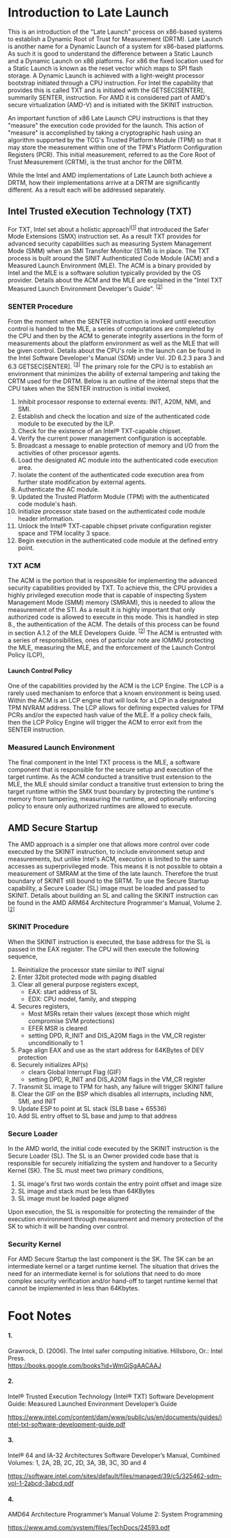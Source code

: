 Introduction to Late Launch
===========================

This is an introduction of the "Late Launch" process on x86-based systems to
establish a Dynamic Root of Trust for Measurement (DRTM). Late Launch is
another name for a Dynamic Launch of a system for x86-based platforms. As such
it is good to understand the difference between a Static Launch and a Dynamic
Launch on x86 platforms.  For x86 the fixed location used for a Static Launch
is known as the reset vector which maps to SPI flash storage. A Dynamic Launch
is achieved with a light-weight processor bootstrap initiated through a CPU
instruction. For Intel the capability that provides this is called TXT and is
initiated with the GETSEC[SENTER], summarily SENTER, instruction. For AMD it is considered part
of AMD's secure virtualization (AMD-V) and is initiated with the SKINIT
instruction.

An important function of x86 Late Launch CPU instructions is that they
"measure" the execution code provided for the launch. This action of "measure"
is accomplished by taking a cryptographic hash using an algorithm supported by
the TCG's Trusted Platform Module (TPM) so that it may store the measurement
within one of the TPM's Platform Configuration Registers (PCR). This initial
measurement, referred to as the Core Root of Trust Measurement (CRTM), is the
trust anchor for the DRTM. 

While the Intel and AMD implementations of Late Launch both achieve a DRTM,
how their implementations arrive at a DRTM are significantly different. As a
result each will be addressed separately.

## Intel Trusted eXecution Technology (TXT)
 
For TXT, Intel set about a holistic approach<sup>i\[[1](#1)\]</sup> that
introduced the Safer Mode Extensions (SMX) instruction set. As a result TXT
provides for advanced security capabilities such as measuring System Management
Mode (SMM) when an SMI Transfer Monitor (STM) is in place. The TXT process is
built around the SINIT Authenticated Code Module (ACM) and a Measured Launch
Environment (MLE). The ACM is a binary provided by Intel and the MLE is a
software solution typically provided by the OS provider. Details about the ACM
and the MLE are explained in the "Intel TXT Measured Launch Environment
Developer's Guide". <sup>\[[2](#2)\]</sup>

### SENTER Procedure

From the moment when the SENTER instruction is invoked until execution control
is handed to the MLE, a series of computations are completed by the CPU and
then by the ACM to generate integrity assertions in the form of measurements
about the platform environment as well as the MLE that will be given control.
Details about the CPU's role in the launch can be found in the Intel Software
Developer's Manual (SDM) under Vol. 2D 6.2.3 para 3 and 6.3 GETSEC[SENTER].
<sup>\[[3](#3)\]</sup> The primary role for the CPU is to establish an
environment that minimizes the ability of external tampering and taking the
CRTM used for the DRTM. Below is an outline of the internal steps that the CPU
takes when the SENTER instruction is initial invoked,

1. Inhibit processor response to external events: INIT, A20M, NMI, and SMI.
2. Establish and check the location and size of the authenticated code module to be executed by the ILP.
3. Check for the existence of an Intel® TXT-capable chipset.
4. Verify the current power management configuration is acceptable.
5. Broadcast a message to enable protection of memory and I/O from the activities of other processor agents.
6. Load the designated AC module into the authenticated code execution area.
7. Isolate the content of the authenticated code execution area from further state modification by external agents.
8. Authenticate the AC module.
9. Updated the Trusted Platform Module (TPM) with the authenticated code module's hash.
10. Initialize processor state based on the authenticated code module header information.
11. Unlock the Intel® TXT-capable chipset private configuration register space and TPM locality 3 space.
12. Begin execution in the authenticated code module at the defined entry point.

### TXT ACM 

The ACM is the portion that is responsible for implementing the advanced
security capabilities provided by TXT. To achieve this, the CPU provides a
highly privileged execution mode that is capable of inspecting System
Management Mode (SMM) memory (SMRAM), this is needed to allow the measurement
of the STI. As a result it is highly important that only authorized code is allowed
to execute in this mode. This is handled in step 8., the authentication of
the ACM. The details of this process can be found in section A.1.2 of the MLE
Developers Guide. <sup>\[[2](#2)\]</sup> The ACM is entrusted with a series of responsibilities,
ones of particular note are IOMMU protecting the MLE,
measuring the MLE, and the enforcement of the Launch Control Policy (LCP), 
 
#### Launch Control Policy

One of the capabilities provided by the ACM is the LCP Engine. The LCP is a
rarely used mechanism to enforce that a known environment is being used. Within
the ACM is an LCP engine that will look for a LCP in a designated TPM NVRAM
address. The LCP allows for defining expected values for TPM PCRs and/or the
expected hash value of the MLE. If a policy check fails, then the LCP Policy
Engine will trigger the ACM to error exit from the SENTER instruction.

### Measured Launch Environment

The final component in the Intel TXT process is the MLE, a software component
that is responsible for the secure setup and execution of the target runtime.
As the ACM conducted a transitive trust extension to the MLE, the MLE should
similar conduct a transitive trust extension to bring the target runtime within
the SMX trust boundary by protecting the runtime's memory from tampering,
measuring the runtime, and optionally enforcing policy to ensure only
authorized runtimes are allowed to execute.

## AMD Secure Startup

The AMD approach is a simpler one that allows more control over code executed
by the SKINIT instruction, to include environment setup and measurements, but
unlike Intel's ACM, execution is limited to the same accesses as
superprivileged mode. This means it is not possible to obtain a measurement of
SMRAM at the time of the late launch. Therefore the trust boundary of SKINIT
still bound to the SRTM. To use the Secure Startup capability, a Secure Loader
(SL) image must be loaded and passed to SKINIT. Details about building an SL
and calling the SKINIT instruction can be found in the AMD ARM64 Architecture
Programmer's Manual, Volume 2. <sup>\[[2](#4)\]</sup>

### SKINIT Procedure

When the SKINIT instruction is executed, the base address for the SL is passed
in the EAX register. The CPU will then execute the following sequence,

1. Reinitialize the processor state similar to INIT signal
2. Enter 32bit protected mode with paging disabled
3. Clear all general purpose registers except,
    * EAX: start address of SL
    * EDX: CPU model, family, and stepping
4. Secures registers,
    * Most MSRs retain their values (except those which might compromise SVM protections)
    * EFER MSR is cleared
    * setting DPD, R_INIT and DIS_A20M flags in the VM_CR register unconditionally to 1
4. Page align EAX and use as the start address for 64KBytes of DEV protection
5. Securely initializes AP(s)
    * clears Global Interrupt Flag (GIF)
    * setting DPD, R_INIT and DIS_A20M flags in the VM_CR register
6. Transmit SL image to TPM for hash, any failure will trigger SKINIT failure
7. Clear the GIF on the BSP which disables all interrupts, including NMI, SMI, and INIT
8. Update ESP to point at SL stack (SLB base + 65536)
9. Add SL entry offset to SL base and jump to that address

### Secure Loader

In the AMD world, the initial code executed by the SKINIT instruction is the
Secure Loader (SL). The SL is an Owner provided code base that is responsible
for securely initializing the system and handover to a Security Kernel (SK).
The SL must meet two primary conditions,

1. SL image's first two words contain the entry point offset and image size
2. SL image and stack must be less than 64KBytes
3. SL image must be loaded page aligned

Upon execution, the SL is responsible for protecting the remainder of the
execution environment through measurement and memory protection of the SK to which it
will be handing over control.

### Security Kernel

For AMD Secure Startup the last component is the SK. The SK can be an
intermediate kernel or a target runtime kernel. The situation that drives the
need for an intermediate kernel is for solutions that need to do more complex
security verification and/or hand-off to target runtime kernel that cannot be
implemented in less than 64Kbytes.

# Foot Notes
#### 1.
Grawrock, D. (2006). The Intel safer computing initiative. Hillsboro, Or.:
Intel Press.<br>
https://books.google.com/books?id=WmGjSgAACAAJ

#### 2.
Intel® Trusted Execution Technology (Intel® TXT)
Software Development Guide:
Measured Launched Environment Developer’s Guide

https://www.intel.com/content/dam/www/public/us/en/documents/guides/intel-txt-software-development-guide.pdf

#### 3.
Intel® 64 and IA-32 Architectures
Software Developer’s Manual,
Combined Volumes:
1, 2A, 2B, 2C, 2D, 3A, 3B, 3C, 3D and 4

https://software.intel.com/sites/default/files/managed/39/c5/325462-sdm-vol-1-2abcd-3abcd.pdf

#### 4.
AMD64 Architecture
Programmer’s Manual
Volume 2:
System Programming

https://www.amd.com/system/files/TechDocs/24593.pdf
